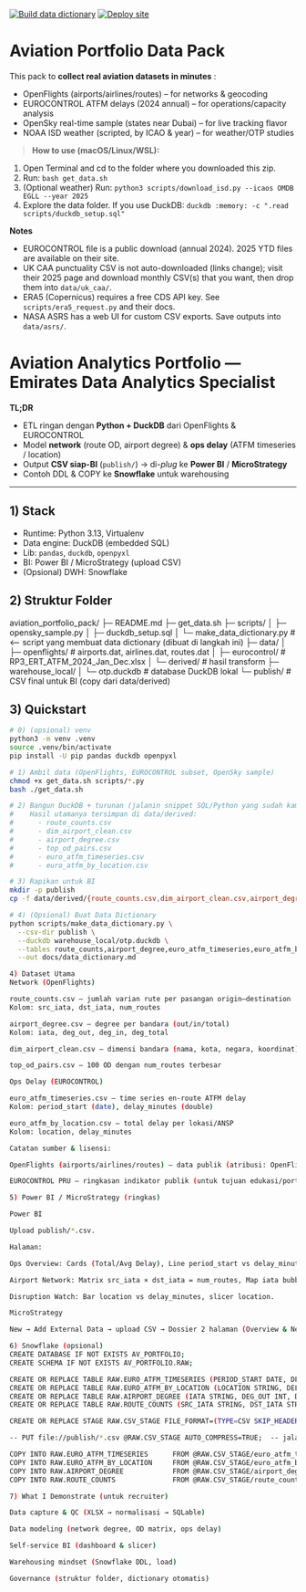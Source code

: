 [![Build data dictionary](https://github.com/barata90/aviation-portfolio-pack/actions/workflows/build.yml/badge.svg)](https://github.com/barata90/aviation-portfolio-pack/actions/workflows/build.yml)
[![Deploy site](https://github.com/barata90/aviation-portfolio-pack/actions/workflows/pages.yml/badge.svg)](https://github.com/barata90/aviation-portfolio-pack/actions/workflows/pages.yml)


# Aviation Portfolio Data Pack

This pack to **collect real aviation datasets in minutes** :
- OpenFlights (airports/airlines/routes) – for networks & geocoding
- EUROCONTROL ATFM delays (2024 annual) – for operations/capacity analysis
- OpenSky real-time sample (states near Dubai) – for live tracking flavor
- NOAA ISD weather (scripted, by ICAO & year) – for weather/OTP studies

> **How to use (macOS/Linux/WSL):**
1) Open Terminal and cd to the folder where you downloaded this zip.
2) Run: `bash get_data.sh`
3) (Optional weather) Run: `python3 scripts/download_isd.py --icaos OMDB EGLL --year 2025`
4) Explore the data folder. If you use DuckDB: `duckdb :memory: -c ".read scripts/duckdb_setup.sql"`

**Notes**
- EUROCONTROL file is a public download (annual 2024). 2025 YTD files are available on their site.
- UK CAA punctuality CSV is not auto-downloaded (links change); visit their 2025 page and download monthly CSV(s) that you want, then drop them into `data/uk_caa/`.
- ERA5 (Copernicus) requires a free CDS API key. See `scripts/era5_request.py` and their docs.
- NASA ASRS has a web UI for custom CSV exports. Save outputs into `data/asrs/`.

# Aviation Analytics Portfolio — Emirates Data Analytics Specialist

**TL;DR**
- ETL ringan dengan **Python + DuckDB** dari OpenFlights & EUROCONTROL
- Model **network** (route OD, airport degree) & **ops delay** (ATFM timeseries / location)
- Output **CSV siap-BI** (`publish/`) → di-*plug* ke **Power BI** / **MicroStrategy**
- Contoh DDL & COPY ke **Snowflake** untuk warehousing

---

## 1) Stack
- Runtime: Python 3.13, Virtualenv
- Data engine: DuckDB (embedded SQL)
- Lib: `pandas`, `duckdb`, `openpyxl`
- BI: Power BI / MicroStrategy (upload CSV)
- (Opsional) DWH: Snowflake

## 2) Struktur Folder
aviation_portfolio_pack/
├─ README.md
├─ get_data.sh
├─ scripts/
│ ├─ opensky_sample.py
│ ├─ duckdb_setup.sql
│ └─ make_data_dictionary.py # <— script yang membuat data dictionary (dibuat di langkah ini)
├─ data/
│ ├─ openflights/ # airports.dat, airlines.dat, routes.dat
│ ├─ eurocontrol/ # RP3_ERT_ATFM_2024_Jan_Dec.xlsx
│ └─ derived/ # hasil transform
├─ warehouse_local/
│ └─ otp.duckdb # database DuckDB lokal
└─ publish/ # CSV final untuk BI (copy dari data/derived)


## 3) Quickstart
```bash
# 0) (opsional) venv
python3 -m venv .venv
source .venv/bin/activate
pip install -U pip pandas duckdb openpyxl

# 1) Ambil data (OpenFlights, EUROCONTROL subset, OpenSky sample)
chmod +x get_data.sh scripts/*.py
bash ./get_data.sh

# 2) Bangun DuckDB + turunan (jalanin snippet SQL/Python yang sudah kamu pakai)
#    Hasil utamanya tersimpan di data/derived:
#      - route_counts.csv
#      - dim_airport_clean.csv
#      - airport_degree.csv
#      - top_od_pairs.csv
#      - euro_atfm_timeseries.csv
#      - euro_atfm_by_location.csv

# 3) Rapikan untuk BI
mkdir -p publish
cp -f data/derived/{route_counts.csv,dim_airport_clean.csv,airport_degree.csv,top_od_pairs.csv,euro_atfm_timeseries.csv,euro_atfm_by_location.csv} publish/

# 4) (Opsional) Buat Data Dictionary
python scripts/make_data_dictionary.py \
  --csv-dir publish \
  --duckdb warehouse_local/otp.duckdb \
  --tables route_counts,airport_degree,euro_atfm_timeseries,euro_atfm_by_location \
  --out docs/data_dictionary.md

4) Dataset Utama
Network (OpenFlights)

route_counts.csv — jumlah varian rute per pasangan origin–destination
Kolom: src_iata, dst_iata, num_routes

airport_degree.csv — degree per bandara (out/in/total)
Kolom: iata, deg_out, deg_in, deg_total

dim_airport_clean.csv — dimensi bandara (nama, kota, negara, koordinat)

top_od_pairs.csv — 100 OD dengan num_routes terbesar

Ops Delay (EUROCONTROL)

euro_atfm_timeseries.csv — time series en-route ATFM delay
Kolom: period_start (date), delay_minutes (double)

euro_atfm_by_location.csv — total delay per lokasi/ANSP
Kolom: location, delay_minutes

Catatan sumber & lisensi:

OpenFlights (airports/airlines/routes) — data publik (atribusi: OpenFlights)

EUROCONTROL PRU — ringkasan indikator publik (untuk tujuan edukasi/portfolio)

5) Power BI / MicroStrategy (ringkas)

Power BI

Upload publish/*.csv.

Halaman:

Ops Overview: Cards (Total/Avg Delay), Line period_start vs delay_minutes, Table Top location.

Airport Network: Matrix src_iata × dst_iata = num_routes, Map iata bubble dari airport_degree.

Disruption Watch: Bar location vs delay_minutes, slicer location.

MicroStrategy

New → Add External Data → upload CSV → Dossier 2 halaman (Overview & Network).

6) Snowflake (opsional)
CREATE DATABASE IF NOT EXISTS AV_PORTFOLIO;
CREATE SCHEMA IF NOT EXISTS AV_PORTFOLIO.RAW;

CREATE OR REPLACE TABLE RAW.EURO_ATFM_TIMESERIES (PERIOD_START DATE, DELAY_MINUTES DOUBLE);
CREATE OR REPLACE TABLE RAW.EURO_ATFM_BY_LOCATION (LOCATION STRING, DELAY_MINUTES DOUBLE);
CREATE OR REPLACE TABLE RAW.AIRPORT_DEGREE (IATA STRING, DEG_OUT INT, DEG_IN INT, DEG_TOTAL INT);
CREATE OR REPLACE TABLE RAW.ROUTE_COUNTS (SRC_IATA STRING, DST_IATA STRING, NUM_ROUTES INT);

CREATE OR REPLACE STAGE RAW.CSV_STAGE FILE_FORMAT=(TYPE=CSV SKIP_HEADER=1 FIELD_OPTIONALLY_ENCLOSED_BY='"');

-- PUT file://publish/*.csv @RAW.CSV_STAGE AUTO_COMPRESS=TRUE;  -- jalankan dari SnowSQL/Worksheet

COPY INTO RAW.EURO_ATFM_TIMESERIES      FROM @RAW.CSV_STAGE/euro_atfm_timeseries.csv;
COPY INTO RAW.EURO_ATFM_BY_LOCATION     FROM @RAW.CSV_STAGE/euro_atfm_by_location.csv;
COPY INTO RAW.AIRPORT_DEGREE            FROM @RAW.CSV_STAGE/airport_degree.csv;
COPY INTO RAW.ROUTE_COUNTS              FROM @RAW.CSV_STAGE/route_counts.csv;

7) What I Demonstrate (untuk recruiter)

Data capture & QC (XLSX → normalisasi → SQLable)

Data modeling (network degree, OD matrix, ops delay)

Self-service BI (dashboard & slicer)

Warehousing mindset (Snowflake DDL, load)

Governance (struktur folder, dictionary otomatis)
